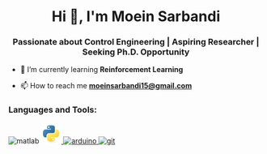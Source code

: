 <h1 align="center">Hi 👋, I'm Moein Sarbandi</h1>
<h3 align="center">Passionate about Control Engineering | Aspiring Researcher | Seeking Ph.D. Opportunity</h3>

- 🌱 I’m currently learning **Reinforcement Learning**

- 📫 How to reach me **moeinsarbandi15@gmail.com**


<h3 align="left">Languages and Tools:</h3>
<p <a href="https://www.mathworks.com/" target="_blank" rel="noreferrer"> <img src="https://upload.wikimedia.org/wikipedia/commons/2/21/Matlab_Logo.png" alt="matlab" width="40" height="40"/> </a> <a href="https://www.python.org" target="_blank" rel="noreferrer"> <img src="https://raw.githubusercontent.com/devicons/devicon/master/icons/python/python-original.svg" alt="python" width="40" height="40"/> </a>   <a href="https://www.arduino.cc/" target="_blank" rel="noreferrer"> <img src="https://cdn.worldvectorlogo.com/logos/arduino-1.svg" alt="arduino" width="40" height="40"/> </a> <a href="https://git-scm.com/" target="_blank" rel="noreferrer"> <img src="https://www.vectorlogo.zone/logos/git-scm/git-scm-icon.svg" alt="git" width="40" height="40"/> </a> </p>
